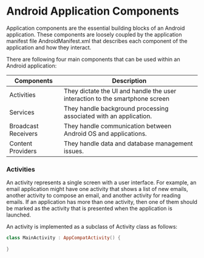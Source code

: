 # Android Application Components

Application components are the essential building blocks of an Android application. These components are loosely coupled by the application manifest file AndroidManifest.xml that describes each component of the application and how they interact.

There are following four main components that can be used within an Android application:

Components | Description
---------- | -----------
Activities | They dictate the UI and handle the user interaction to the smartphone screen
Services | They handle background processing associated with an application.
Broadcast Receivers | They handle communication between Android OS and applications.
Content Providers | They handle data and database management issues.

### Activities

An activity represents a single screen with a user interface. For example, an email application might have one activity that shows a list of new emails, another activity to compose an email, and another activity for reading emails. If an application has more than one activity, then one of them should be marked as the activity that is presented when the application is launched.

An activity is implemented as a subclass of Activity class as follows:

```kotlin
class MainActivity : AppCompatActivity() {
 
}
```
